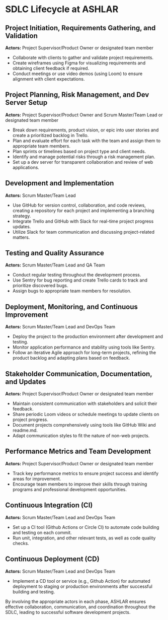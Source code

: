 # SDLC Lifecycle at ASHLAR

## Project Initiation, Requirements Gathering, and Validation
**Actors:** Project Supervisor/Product Owner or designated team member

- Collaborate with clients to gather and validate project requirements.
- Create wireframes using Figma for visualizing requirements and obtaining client feedback if required.
- Conduct meetings or use video demos (using Loom) to ensure alignment with client expectations.

## Project Planning, Risk Management, and Dev Server Setup
**Actors:** Project Supervisor/Product Owner and Scrum Master/Team Lead or designated team member

- Break down requirements, product vision, or epic into user stories and create a prioritized backlog in Trello.
- Plan and evaluate effort for each task with the team and assign them to appropriate team members.
- Plan sprints or timelines based on project type and client needs.
- Identify and manage potential risks through a risk management plan.
- Set up a dev server for transparent collaboration and review of web applications.

## Development and Implementation
**Actors:** Scrum Master/Team Lead

- Use GitHub for version control, collaboration, and code reviews, creating a repository for each project and implementing a branching strategy. <!-- ToDo by subtainishfaq add link of github strategy, repository naming convention and branching strategy -->
- Integrate Trello and GitHub with Slack for real-time project progress updates.
- Utilize Slack for team communication and discussing project-related matters.

## Testing and Quality Assurance
**Actors:** Scrum Master/Team Lead and QA Team

- Conduct regular testing throughout the development process.
- Use Sentry for bug reporting and create Trello cards to track and prioritize discovered bugs.
- Assign bugs to appropriate team members for resolution.

## Deployment, Monitoring, and Continuous Improvement
**Actors:** Scrum Master/Team Lead and DevOps Team

- Deploy the project to the production environment after development and testing.
- Monitor application performance and stability using tools like Sentry.
- Follow an iterative Agile approach for long-term projects, refining the product backlog and adapting plans based on feedback.

## Stakeholder Communication, Documentation, and Updates
**Actors:** Project Supervisor/Product Owner or designated team member

- Maintain consistent communication with stakeholders and solicit their feedback.
- Share periodic Loom videos or schedule meetings to update clients on project progress.
- Document projects comprehensively using tools like GitHub Wiki and readme.md. <!-- ToDo add documentation strategy -->
- Adapt communication styles to fit the nature of non-web projects.

## Performance Metrics and Team Development
**Actors:** Project Supervisor/Product Owner or designated team member

- Track key performance metrics to ensure project success and identify areas for improvement.
- Encourage team members to improve their skills through training programs and professional development opportunities.

## Continuous Integration (CI)
**Actors:** Scrum Master/Team Lead and DevOps Team

- Set up a CI tool (Github Actions or Circle CI) to automate code building and testing on each commit.
- Run unit, integration, and other relevant tests, as well as code quality checks.

## Continuous Deployment (CD)
**Actors:** Scrum Master/Team Lead and DevOps Team

- Implement a CD tool or service (e.g., Github Action) for automated deployment to staging or production environments after successful building and testing.

By involving the appropriate actors in each phase, ASHLAR ensures effective collaboration, communication, and coordination throughout the SDLC, leading to successful software development projects.

